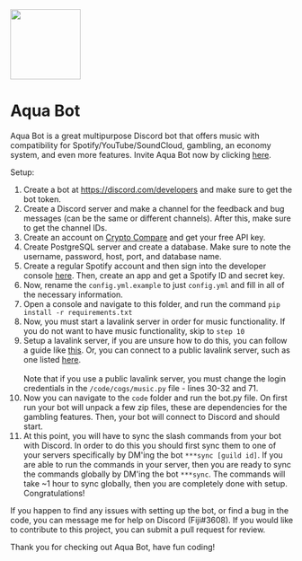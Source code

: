 <img src="./code/utils/AquaBot.png" width="125"/>

# Aqua Bot

Aqua Bot is a great multipurpose Discord bot that offers music with compatibility for Spotify/YouTube/SoundCloud, gambling, an economy system, and even more features. Invite Aqua Bot now by clicking [here](https://discord.com/api/oauth2/authorize?client_id=889027125275922462&permissions=8&scope=bot%20applications.commands).

Setup: <br>
1. Create a bot at https://discord.com/developers and make sure to get the bot token. 
2. Create a Discord server and make a channel for the feedback and bug messages (can be the same or different channels). After this, make sure to get the channel IDs.
3. Create an account on [Crypto Compare](https://min-api.cryptocompare.com/) and get your free API key.
4. Create PostgreSQL server and create a database. Make sure to note the username, password, host, port, and database name.
5. Create a regular Spotify account and then sign into the developer console [here](https://developer.spotify.com/dashboard/). Then, create an app and get a Spotify ID and secret key.
6. Now, rename the `config.yml.example` to just `config.yml` and fill in all of the necessary information.
7. Open a console and navigate to this folder, and run the command `pip install -r requirements.txt`
8. Now, you must start a lavalink server in order for music functionality. If you do not want to have music functionality, skip to `step 10`
9. Setup a lavalink server, if you are unsure how to do this, you can follow a guide like [this](https://darrennathanael.com/post/how-to-lavalink/). Or, you can connect to a public lavalink server, such as one listed [here](https://lavalink-list.darrennathanael.com/).
<br><br>
Note that if you use a public lavalink server, you must change the login credentials in the `/code/cogs/music.py` file - lines 30-32 and 71.
10. Now you can navigate to the `code` folder and run the bot.py file. On first run your bot will unpack a few zip files, these are dependencies for the gambling features. Then, your bot will connect to Discord and should start.
11. At this point, you will have to sync the slash commands from your bot with Discord. In order to do this you should first sync them to one of your servers specifically by DM'ing the bot `***sync [guild id]`. If you are able to run the commands in your server, then you are ready to sync the commands globally by DM'ing the bot `***sync`. The commands will take ~1 hour to sync globally, then you are completely done with setup. Congratulations!

If you happen to find any issues with setting up the bot, or find a bug in the code, you can message me for help on Discord (Fiji#3608). If you would like to contribute to this project, you can submit a pull request for review.

Thank you for checking out Aqua Bot, have fun coding!

